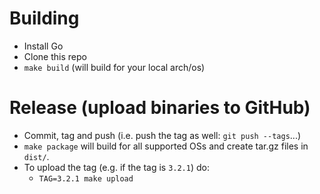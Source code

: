 # Building

- Install Go
- Clone this repo
- `make build` (will build for your local arch/os)


# Release (upload binaries to GitHub)

- Commit, tag and push (i.e. push the tag as well: `git push --tags`...)
- `make package` will build for all supported OSs and create tar.gz files in `dist/`.
- To upload the tag (e.g. if the tag is `3.2.1`) do:
   -  `TAG=3.2.1 make upload`

